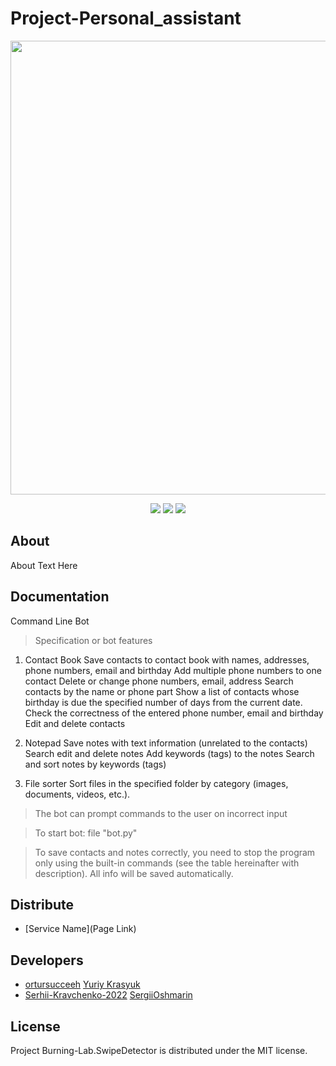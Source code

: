 # Project-Personal_assistant

<p align="center">
      <img src="Project Logo Url" width="726">
</p>

<p align="center">
   <img src="https://img.shields.io/badge/Language-Python-brightgreen">
   <img src="https://img.shields.io/badge/Version-3.6.6-blue">
   <img src="https://img.shields.io/badge/License-MIT-yellow">
</p>

## About

About Text Here

## Documentation

Command Line Bot

> Specification or bot features

1. Contact Book Save contacts to contact book with names, addresses, phone numbers, email and
   birthday Add multiple phone numbers to one contact Delete or change phone numbers, email, address
   Search contacts by the name or phone part Show a list of contacts whose birthday is due the
   specified number of days from the current date. Check the correctness of the entered phone
   number, email and birthday Edit and delete contacts

2. Notepad Save notes with text information (unrelated to the contacts) Search edit and delete notes
   Add keywords (tags) to the notes Search and sort notes by keywords (tags)

3. File sorter Sort files in the specified folder by category (images, documents, videos, etc.).

> The bot can prompt commands to the user on incorrect input

> To start bot: file "bot.py"

> To save contacts and notes correctly, you need to stop the program only using the built-in
> commands (see the table hereinafter with description). All info will be saved automatically.

## Distribute

- [Service Name](Page Link)

## Developers

- [ortursucceeh](https://github.com/ortursucceeh) [Yuriy Krasyuk](https://github.com/YuriyKrasyuk)
- [Serhii-Kravchenko-2022](https://github.com/Serhii-Kravchenko-2022) [SergiiOshmarin](https://github.com/SergiiOshmarin)

## License
Project Burning-Lab.SwipeDetector is distributed under the MIT license.
